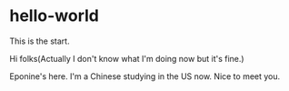 # hello-world
This is the start.

Hi folks(Actually I don't know what I'm doing now but it's fine.)

Eponine's here. I'm a Chinese studying in the US now.
Nice to meet you.
